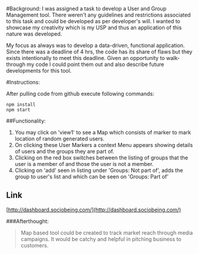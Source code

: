 #Background:
I was assigned a task to develop a User and Group Management tool. There weren't any guidelines and restrictions associated to this task and could be developed as per developer's will. I wanted to showcase my creativity which is my USP and thus an application of this nature was developed. 

My focus as always was to develop a data-driven, functional application. Since there was a deadline of 4 hrs, the code has its share of flaws but they exists intentionally to meet this deadline. Given an opportunity to walk-through my code I could point them out and also describe future developments for this tool.  

#Instructions:

After pulling code from github execute following commands: 

    npm install
    npm start

##Functionality:
1. You may click on 'view1' to see a Map which consists of marker to mark location of random generated users.
2. On clicking these User Markers a context Menu appears showing details of users and the groups they are part of.
3. Clicking on the red box switches between the listing of groups that the user is a member of and those the user is not a member.
4. Clicking on 'add' seen in listing under 'Groups: Not part of', adds the group to user's list and which can be seen on 'Groups: Part of'

## Link
[http://dashboard.sociobeing.com/](http://dashboard.sociobeing.com/)


###Afterthought:
> Map based tool could be created to track market reach through media campaigns. It would be catchy and helpful in pitching business to customers.
